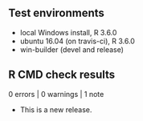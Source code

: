 ## Test environments
* local Windows install, R 3.6.0
* ubuntu 16.04 (on travis-ci), R 3.6.0
* win-builder (devel and release)

## R CMD check results

0 errors | 0 warnings | 1 note

* This is a new release.
